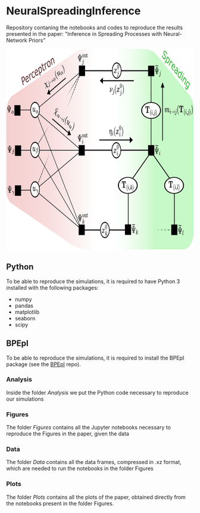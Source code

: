 # NeuralSpreadingInference
Repository contaning the notebooks and codes to reproduce the results presented in the paper: "Inference in Spreading Processes with Neural-Network Priors"

<p align="center">
  <img src="./Figure1.png" width="828" height="540">
</p>

## Python
To be able to reproduce the simulations, it is required to have Python 3 installed with the following packages:
- numpy
- pandas
- matplotlib
- seaborn
- scipy

## BPEpI
To be able to reproduce the simulations, it is required to install the BPEpI package (see the [BPEpI](https://github.com/ocadni/bpepi) repo).

### Analysis
Inside the folder *Analysis* we put the Python code necessary to reproduce our simulations

### Figures
The folder *Figures* contains all the Jupyter notebooks necessary to reproduce the Figures in the paper, given the data

### Data
The folder *Data* contains all the data frames, compressed in .xz format, which are needed to run the notebooks in the folder Figures

### Plots 
The folder *Plots* contains all the plots of the paper, obtained directly from the notebooks present in the folder Figures.
